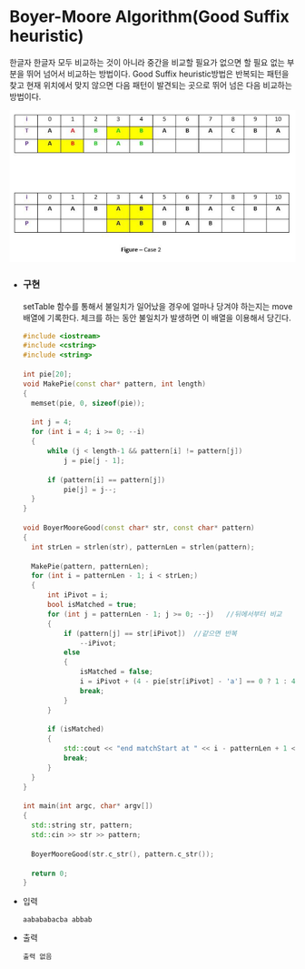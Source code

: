 # Boyer-Moore Algorithm(Good Suffix heuristic)

한글자 한글자 모두 비교하는 것이 아니라 중간을 비교할 필요가 없으면 할 필요 없는 부분을 뛰어 넘어서 비교하는 방법이다.  Good Suffix heuristic방법은 반복되는 패턴을 찾고 현재 위치에서 맞지 않으면 다음 패턴이 발견되는 곳으로 뛰어 넘은 다음 비교하는 방법이다.

![MoyerPattern](image/MoyerPattern2.jpg)



* ### 구현

  setTable 함수를 통해서 불일치가 일어났을 경우에 얼마나 당겨야 하는지는  move배열에 기록한다. 체크를 하는 동안 불일치가 발생하면 이 배열을 이용해서 당긴다.

  ```c++
  #include <iostream>
  #include <cstring>
  #include <string>
  
  int pie[20];
  void MakePie(const char* pattern, int length)
  {
  	memset(pie, 0, sizeof(pie));
  
  	int j = 4;
  	for (int i = 4; i >= 0; --i)
  	{
  		while (j < length-1 && pattern[i] != pattern[j])
  			j = pie[j - 1];
  
  		if (pattern[i] == pattern[j])
  			pie[j] = j--;
  	}
  }
  
  void BoyerMooreGood(const char* str, const char* pattern)
  {
  	int strLen = strlen(str), patternLen = strlen(pattern);
  
  	MakePie(pattern, patternLen);
  	for (int i = patternLen - 1; i < strLen;)
  	{
  		int iPivot = i;
  		bool isMatched = true;
  		for (int j = patternLen - 1; j >= 0; --j) 	//뒤에서부터 비교
  		{
  			if (pattern[j] == str[iPivot])	//같으면 반복
  				--iPivot;
  			else
  			{
  				isMatched = false;
  				i = iPivot + (4 - pie[str[iPivot] - 'a'] == 0 ? 1 : 4 - pie[str[iPivot] - 'a']);
  				break;
  			}
  		}
  
  		if (isMatched)
  		{
  			std::cout << "end matchStart at " << i - patternLen + 1 << "\n";
  			break;
  		}
  	}
  }
  
  int main(int argc, char* argv[])
  {
  	std::string str, pattern;
  	std::cin >> str >> pattern;
  
  	BoyerMooreGood(str.c_str(), pattern.c_str());
  
  	return 0;
  }
  ```

  

  

* 입력

  ```
  aabababacba abbab
  ```

  

  

* 출력

  ```
  출력 없음
  ```

  

